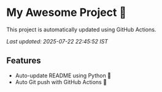 # My Awesome Project 🚀

This project is automatically updated using GitHub Actions.

_Last updated: 2025-07-22 22:45:52 IST_

## Features
- Auto-update README using Python 🐍
- Auto Git push with GitHub Actions 🤖
